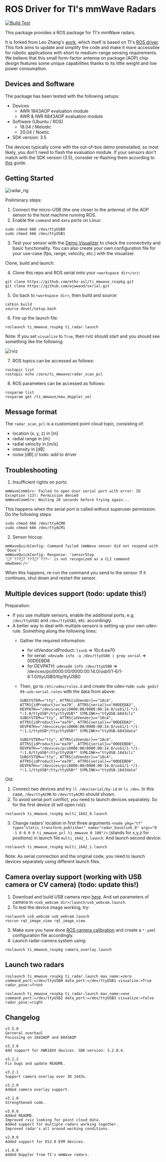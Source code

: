 # ROS Driver for TI's mmWave Radars

[![Build Test](https://github.com/ethz-asl/ti_mmwave_rospkg/actions/workflows/build_test.yml/badge.svg)](https://github.com/ethz-asl/ti_mmwave_rospkg/actions/workflows/build_test.yml)

This package provides a ROS package for TI's mmWave radars.

It is forked from Leo Zhang's [work](https://github.com/radar-lab/ti_mmwave_rospkg), which itself is based on TI's [ROS driver](https://dev.ti.com/tirex/explore/node?node=AJVkbvjyhr4p7F6L5Elt4w__VLyFKFf__LATEST). This fork aims to update and simplify the code and make it more accessible for robotic applications with short to medium-range sensing requirements. We believe that this small form-factor antenna on package (AOP) chip design features some unique capabilities thanks to its little weight and low power consumption.

## Devices and Software

The package has been tested with the following setups:

* Devices
  * AWR 1843AOP evaluation module
  * AWR & IWR 6843AOP evaluation module
* Software (Ubuntu / ROS)
  * 18.04 / Melodic
  * 20.04 / Noetic
* SDK version: 3.5

The devices typically come with the out-of-box demo preinstalled, so most likely, you don't need to flash the evaluation module. If your sensors don't match with the SDK version (3.5), consider re-flashing them according to [this](https://dev.ti.com/tirex/explore/content/mmwave_industrial_toolbox_4_10_0/labs/Robotics/ros_driver/docs/TI_mmWave_ROS_Driver_Users_Guide.html#how-do-i-re-flash-the-ti-mmwave-evm-with-out-of-box-demo-) guide.

## Getting Started

![radar_rig](auxiliary/radar_rig_small.jpg "Radar rig")

Preliminary steps:

1. Connect the micro-USB (the one closer to the antenna) of the AOP sensor to the host machine running ROS.
2. Enable the `command` and `data` ports on Linux:
  
  ```shell
  sudo chmod 666 /dev/ttyUSB0
  sudo chmod 666 /dev/ttyUSB1
  ```
  
3. Test your sensor with the [Demo Visualizer](https://dev.ti.com/gallery/view/mmwave/mmWave_Demo_Visualizer/ver/3.5.0/) to check the connectivity and basic functionality. You can also create your own configuration file for your use-case (fps, range, velocity, etc.) with the visualizer.

Clone, build and launch:

4. Clone this repo and ROS serial onto your `<workspace dir>/src`:

  ```shell
  git clone https://github.com/ethz-asl/ti_mmwave_rospkg.git
  git clone https://github.com/wjwwood/serial.git
  ```
  
5. Go back to `<workspace dir>`, then build and source:

  ```shell
  catkin build
  source devel/setup.bash
  ```

6. Fire up the launch file:

  ```shell
  roslaunch ti_mmwave_rospkg ti_radar.launch
  ```

  Note: If you set `visualize` to `True`, then rviz should start and you should see something like the following:

  ![rviz](auxiliary/rviz_pointCloud.jpg "Rviz")
  
7. ROS topics can be accessed as follows:
  ```shell
  rostopic list
  rostopic echo /zero/ti_mmwave/radar_scan_pcl
  ```
8. ROS parameters can be accessed as follows:
  ```shell
  rosparam list
  rosparam get /ti_mmwave/max_doppler_vel
  ```
  
## Message format

The `radar_scan_pcl` is a customized point cloud topic, consisting of:

* location (x, y, z) in [m]
* radial range in [m]
* radial velocity in [m/s]
* intensity in [dB]
* noise [dB] // todo: add to driver

## Troubleshooting

1. Insufficient rights on ports:

  ```
  mmWaveCommSrv: Failed to open User serial port with error: IO Exception (13): Permission denied
  mmWaveCommSrv: Waiting 20 seconds before trying again...
  ```

  This happens when the serial port is called without superuser permission. Do the following steps:

  ```
  sudo chmod 666 /dev/ttyACM0
  sudo chmod 666 /dev/ttyACM1
  ```

2. Sensor hiccup

  ```
  mmWaveQuickConfig: Command failed (mmWave sensor did not respond with 'Done')
  mmWaveQuickConfig: Response: 'sensorStop
  '?`????`????`???~' is not recognized as a CLI command
  mmwDemo:/>'
  ```

  When this happens, re-run the command you send to the sensor. If it continues, shut down and restart the sensor.

## Multiple devices support (todo: update this!)

Preparation:

* If you use multiple sensors, enable the additional ports, e.g. `/dev/ttyUSB2` and `/dev/ttyUSB3`, etc. accordingly.
* A better way to deal with multiple sensors is setting up your own udev-rule. Something along the following lines:
  * Gather the required information:
    * for idVendor:idProduct: `lsusb` => 10c4:ea70
    * for serial: `udevadm info -a /dev/ttyUSB0 | grep serial` => 00DEEBD8
    * for DEVPATH: `udevadm info /dev/ttyUSB0` => /devices/pci0000:00/0000:00:14.0/usb1/1-6/1-6:1.0/ttyUSB0/tty/ttyUSB0
  * Then, go to `/etc/udev/rules.d` and create the udev-rule: `sudo gedit 99-usb-serial.rules` with the data from above:

    ```shell
    SUBSYSTEM=="tty", ATTRS{idVendor}=="10c4", ATTRS{idProduct}=="ea70", ATTRS{serial}=="00DEEDA3", DEVPATH=="/devices/pci0000:00/0000:00:14.0/usb1/1-*/1-*:1.0/ttyUSB*/tty/ttyUSB*" SYMLINK+="ttyUSB.6843cli"
    SUBSYSTEM=="tty", ATTRS{idVendor}=="10c4", ATTRS{idProduct}=="ea70", ATTRS{serial}=="00DEEDA3", DEVPATH=="/devices/pci0000:00/0000:00:14.0/usb1/1-*/1-*:1.1/ttyUSB*/tty/ttyUSB*" SYMLINK+="ttyUSB.6843data"

    SUBSYSTEM=="tty", ATTRS{idVendor}=="10c4", ATTRS{idProduct}=="ea70", ATTRS{serial}=="00DEEBD8", DEVPATH=="/devices/pci0000:00/0000:00:14.0/usb1/1-*/1-*:1.0/ttyUSB*/tty/ttyUSB*" SYMLINK+="ttyUSB.1843cli"
    SUBSYSTEM=="tty", ATTRS{idVendor}=="10c4", ATTRS{idProduct}=="ea70", ATTRS{serial}=="00DEEBD8", DEVPATH=="/devices/pci0000:00/0000:00:14.0/usb1/1-*/1-*:1.1/ttyUSB*/tty/ttyUSB*" SYMLINK+="ttyUSB.1843data"
    ```

Old:

1. Connect two devices and try `ll /dev/serial/by-id` or `ls /dev`. In this case, `/dev/ttyACM0` to `/dev/ttyACM3` should shown.
2. To avoid serial port conflict, you need to launch devices separately. So for the first device (it will open rviz):

  ```
  roslaunch ti_mmwave_rospkg multi_1642_0.launch 
  ```

3. Change radars' location in first three arguments `<node pkg="tf" type="static_transform_publisher" name="radar_baselink_0" args="0 -1 0 0 0 0 ti_mmwave_pcl ti_mmwave_0 100"/>` (stands for x,y,z for positions) in launch file `multi_1642_1.launch`. And launch second device:

  ```
  roslaunch ti_mmwave_rospkg multi_1642_1.launch 
  ```

Note: As serial connection and the original code, you need to launch devices separately using different launch files.

## Camera overlay support (working with USB camera or CV camera) (todo: update this!)

1. Download and build USB camera repo [here](https://github.com/radar-lab/usb_webcam`). And set parameters of camera in `<usb_webcam dir>/launch/usb_webcam.launch`.
2. To test the device image working, try:

  ```
  roslaunch usb_webcam usb_webcam.launch
  rosrun rqt_image_view rqt_image_view  
  ```

3. Make sure you have done [ROS camera calibration](http://wiki.ros.org/camera_calibration) and create a `*.yaml` configuration file accordingly.
4. Launch radar-camera system using:

  ```
  roslaunch ti_mmwave_rospkg camera_overlay.launch
  ```

## Launch two radars
```
roslaunch ti_mmwave_rospkg ti_radar.launch mav_name:=zero command_port:=/dev/ttyUSB0 data_port:=/dev/ttyUSB1 visualize:=True radar_pose:=front
```
```
roslaunch ti_mmwave_rospkg ti_radar.launch mav_name:=one command_port:=/dev/ttyUSB2 data_port:=/dev/ttyUSB3 visualize:=false radar_pose:=right
```

## Changelog

```
v3.5.0
Gerneral overhaul
Focussing on 1843AOP and 6843AOP

v3.3.0
Add support for XWR18XX devices. SDK version: 3.2.0.4.

v3.2.2
Fix bugs and update README.

v3.2.1
Support camera overlay over 3D 1443s.

v3.2.0
Added camera overlay support.

v3.1.0
Strengthened code.

v3.0.0
Added README.
Improved rviz looking for point cloud data.
Added support for multiple radars working together. 
Improved radar's all around working conditions.

v2.0.0
Added support for ES2.0 EVM devices.

v1.0.0
Added Doppler from TI's mmWave radars.
```
